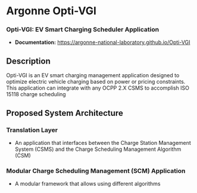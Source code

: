 # Argonne Opti-VGI

### Opti-VGI: EV Smart Charging Scheduler Application

- **Documentation:** https://argonne-national-laboratory.github.io/Opti-VGI

## Description

Opti-VGI is an EV smart charging management application designed to optimize electric vehicle charging based on power or pricing constraints. This application can integrate with any OCPP 2.X CSMS to accomplish ISO 15118 charge scheduling


## Proposed System Architecture

### Translation Layer
- An application that interfaces between the Charge Station Management System (CSMS) and the Charge Scheduling Management Algorithm (CSM)

### Modular Charge Scheduling Management (SCM) Application
- A modular framework that allows using different algorithms
